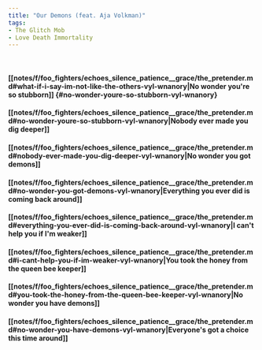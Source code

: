 ```yaml
---
title: "Our Demons (feat. Aja Volkman)"
tags:
- The Glitch Mob
- Love Death Immortality
---
```

&nbsp;
#### [[notes/f/foo_fighters/echoes_silence_patience__grace/the_pretender.md#what-if-i-say-im-not-like-the-others-vyl-wnanory|No wonder you're so stubborn]] {#no-wonder-youre-so-stubborn-vyl-wnanory}
#### [[notes/f/foo_fighters/echoes_silence_patience__grace/the_pretender.md#no-wonder-youre-so-stubborn-vyl-wnanory|Nobody ever made you dig deeper]]
#### [[notes/f/foo_fighters/echoes_silence_patience__grace/the_pretender.md#nobody-ever-made-you-dig-deeper-vyl-wnanory|No wonder you got demons]]
#### [[notes/f/foo_fighters/echoes_silence_patience__grace/the_pretender.md#no-wonder-you-got-demons-vyl-wnanory|Everything you ever did is coming back around]]
#### [[notes/f/foo_fighters/echoes_silence_patience__grace/the_pretender.md#everything-you-ever-did-is-coming-back-around-vyl-wnanory|I can't help you if I'm weaker]]
#### [[notes/f/foo_fighters/echoes_silence_patience__grace/the_pretender.md#i-cant-help-you-if-im-weaker-vyl-wnanory|You took the honey from the queen bee keeper]]
#### [[notes/f/foo_fighters/echoes_silence_patience__grace/the_pretender.md#you-took-the-honey-from-the-queen-bee-keeper-vyl-wnanory|No wonder you have demons]]
#### [[notes/f/foo_fighters/echoes_silence_patience__grace/the_pretender.md#no-wonder-you-have-demons-vyl-wnanory|Everyone's got a choice this time around]]

